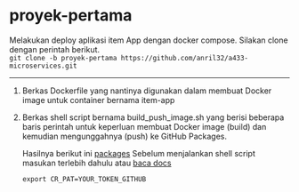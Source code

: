 # proyek-pertama
Melakukan deploy aplikasi item App dengan docker compose.
Silakan clone dengan perintah berikut.<br>
`git clone -b proyek-pertama https://github.com/anril32/a433-microservices.git`

---

1. Berkas Dockerfile yang nantinya digunakan dalam membuat Docker image untuk container bernama item-app
2. Berkas shell script bernama build_push_image.sh yang berisi beberapa baris perintah untuk keperluan membuat Docker image (build) dan kemudian mengunggahnya (push) ke GitHub Packages.

   Hasilnya berikut ini [packages](https://github.com/users/anril32/packages/container/package/item-app)
   Sebelum menjalankan shell script masukan terlebih dahulu atau [baca docs](https://docs.github.com/en/packages/working-with-a-github-packages-registry/working-with-the-container-registry)
      
   ```
   export CR_PAT=YOUR_TOKEN_GITHUB
   ```



